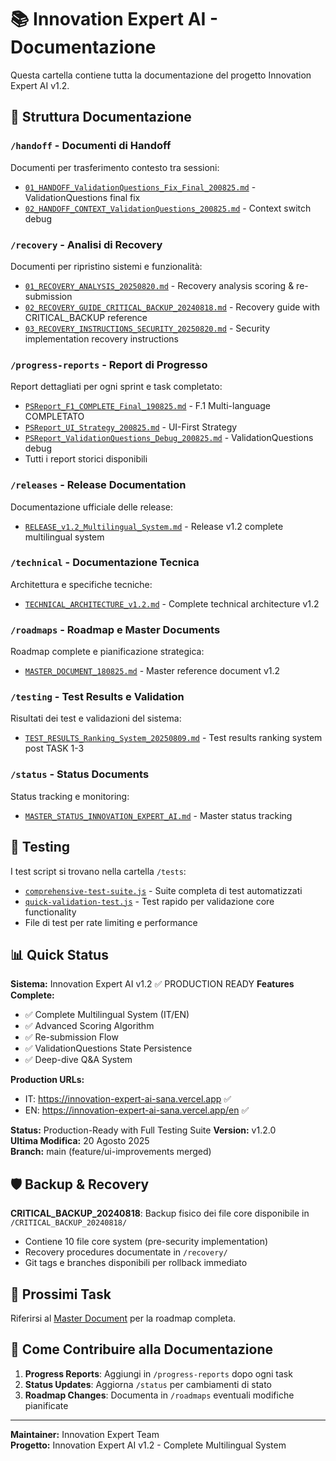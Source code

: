 # 📚 Innovation Expert AI - Documentazione

Questa cartella contiene tutta la documentazione del progetto Innovation Expert AI v1.2.

## 📁 Struttura Documentazione

### `/handoff` - Documenti di Handoff
Documenti per trasferimento contesto tra sessioni:
- [`01_HANDOFF_ValidationQuestions_Fix_Final_200825.md`](./handoff/01_HANDOFF_ValidationQuestions_Fix_Final_200825.md) - ValidationQuestions final fix
- [`02_HANDOFF_CONTEXT_ValidationQuestions_200825.md`](./handoff/02_HANDOFF_CONTEXT_ValidationQuestions_200825.md) - Context switch debug

### `/recovery` - Analisi di Recovery
Documenti per ripristino sistemi e funzionalità:
- [`01_RECOVERY_ANALYSIS_20250820.md`](./recovery/01_RECOVERY_ANALYSIS_20250820.md) - Recovery analysis scoring & re-submission
- [`02_RECOVERY_GUIDE_CRITICAL_BACKUP_20240818.md`](./recovery/02_RECOVERY_GUIDE_CRITICAL_BACKUP_20240818.md) - Recovery guide with CRITICAL_BACKUP reference
- [`03_RECOVERY_INSTRUCTIONS_SECURITY_20250820.md`](./recovery/03_RECOVERY_INSTRUCTIONS_SECURITY_20250820.md) - Security implementation recovery instructions

### `/progress-reports` - Report di Progresso
Report dettagliati per ogni sprint e task completato:
- [`PSReport_F1_COMPLETE_Final_190825.md`](./progress-reports/PSReport_F1_COMPLETE_Final_190825.md) - F.1 Multi-language COMPLETATO
- [`PSReport_UI_Strategy_200825.md`](./progress-reports/PSReport_UI_Strategy_200825.md) - UI-First Strategy
- [`PSReport_ValidationQuestions_Debug_200825.md`](./progress-reports/PSReport_ValidationQuestions_Debug_200825.md) - ValidationQuestions debug
- Tutti i report storici disponibili

### `/releases` - Release Documentation
Documentazione ufficiale delle release:
- [`RELEASE_v1.2_Multilingual_System.md`](./releases/RELEASE_v1.2_Multilingual_System.md) - Release v1.2 complete multilingual system

### `/technical` - Documentazione Tecnica
Architettura e specifiche tecniche:
- [`TECHNICAL_ARCHITECTURE_v1.2.md`](./technical/TECHNICAL_ARCHITECTURE_v1.2.md) - Complete technical architecture v1.2

### `/roadmaps` - Roadmap e Master Documents
Roadmap complete e pianificazione strategica:
- [`MASTER_DOCUMENT_180825.md`](./roadmaps/MASTER_DOCUMENT_180825.md) - Master reference document v1.2

### `/testing` - Test Results e Validation
Risultati dei test e validazioni del sistema:
- [`TEST_RESULTS_Ranking_System_20250809.md`](./testing/TEST_RESULTS_Ranking_System_20250809.md) - Test results ranking system post TASK 1-3

### `/status` - Status Documents
Status tracking e monitoring:
- [`MASTER_STATUS_INNOVATION_EXPERT_AI.md`](./status/MASTER_STATUS_INNOVATION_EXPERT_AI.md) - Master status tracking

## 🧪 Testing

I test script si trovano nella cartella `/tests`:
- [`comprehensive-test-suite.js`](../tests/comprehensive-test-suite.js) - Suite completa di test automatizzati
- [`quick-validation-test.js`](../tests/quick-validation-test.js) - Test rapido per validazione core functionality
- File di test per rate limiting e performance

## 📊 Quick Status

**Sistema:** Innovation Expert AI v1.2 ✅ PRODUCTION READY
**Features Complete:**
- ✅ Complete Multilingual System (IT/EN)
- ✅ Advanced Scoring Algorithm  
- ✅ Re-submission Flow
- ✅ ValidationQuestions State Persistence
- ✅ Deep-dive Q&A System

**Production URLs:** 
- IT: https://innovation-expert-ai-sana.vercel.app ✅
- EN: https://innovation-expert-ai-sana.vercel.app/en ✅

**Status:** Production-Ready with Full Testing Suite
**Version:** v1.2.0  
**Ultima Modifica:** 20 Agosto 2025  
**Branch:** main (feature/ui-improvements merged)

## 🛡️ Backup & Recovery

**CRITICAL_BACKUP_20240818**: Backup fisico dei file core disponibile in `/CRITICAL_BACKUP_20240818/`
- Contiene 10 file core system (pre-security implementation)
- Recovery procedures documentate in `/recovery/`
- Git tags e branches disponibili per rollback immediato

## 🎯 Prossimi Task

Riferirsi al [Master Document](./roadmaps/MASTER_DOCUMENT_180825.md) per la roadmap completa.

## 📝 Come Contribuire alla Documentazione

1. **Progress Reports**: Aggiungi in `/progress-reports` dopo ogni task
2. **Status Updates**: Aggiorna `/status` per cambiamenti di stato
3. **Roadmap Changes**: Documenta in `/roadmaps` eventuali modifiche pianificate

---

**Maintainer:** Innovation Expert Team  
**Progetto:** Innovation Expert AI v1.2 - Complete Multilingual System